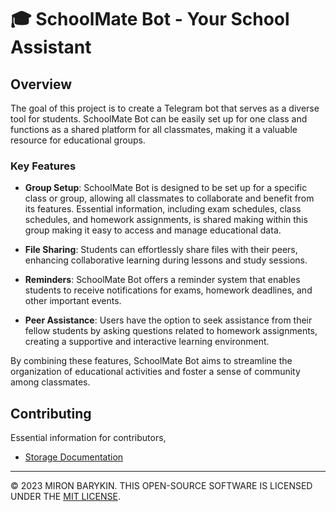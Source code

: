 # 🎓 SchoolMate Bot - Your School Assistant
## Overview

The goal of this project is to create a Telegram bot that serves as a diverse tool for students. SchoolMate Bot can be easily set up for one class and functions as a shared platform for all classmates, making it a valuable resource for educational groups.

### Key Features

- **Group Setup**: SchoolMate Bot is designed to be set up for a specific class or group, allowing all classmates to collaborate and benefit from its features. Essential information, including exam schedules, class schedules, and homework assignments, is shared making within this group making it easy to access and manage educational data.

- **File Sharing**: Students can effortlessly share files with their peers, enhancing collaborative learning during lessons and study sessions.

- **Reminders**: SchoolMate Bot offers a reminder system that enables students to receive notifications for exams, homework deadlines, and other important events.

- **Peer Assistance**: Users have the option to seek assistance from their fellow students by asking questions related to homework assignments, creating a supportive and interactive learning environment.

By combining these features, SchoolMate Bot aims to streamline the organization of educational activities and foster a sense of community among classmates.

## Contributing

Essential information for contributors,
- [Storage Documentation](documentation/storage.md)

---
© 2023 MIRON BARYKIN. THIS OPEN-SOURCE SOFTWARE IS LICENSED UNDER THE [MIT LICENSE](LICENSE).